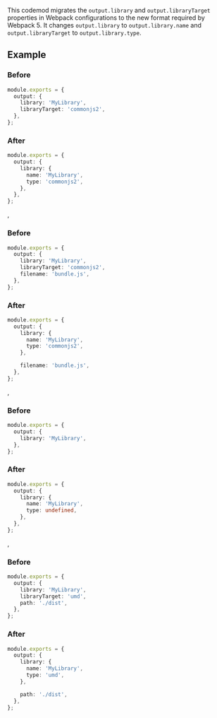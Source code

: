 This codemod migrates the `output.library` and `output.libraryTarget` properties in Webpack configurations to the new format required by Webpack 5. It changes `output.library` to `output.library.name` and `output.libraryTarget` to `output.library.type`.

## Example

### Before

```ts
module.exports = {
  output: {
    library: 'MyLibrary',
    libraryTarget: 'commonjs2',
  },
};
```

### After

```ts
module.exports = {
  output: {
    library: {
      name: 'MyLibrary',
      type: 'commonjs2',
    },
  },
};
```
,

### Before

```ts
module.exports = {
  output: {
    library: 'MyLibrary',
    libraryTarget: 'commonjs2',
    filename: 'bundle.js',
  },
};
```

### After

```ts
module.exports = {
  output: {
    library: {
      name: 'MyLibrary',
      type: 'commonjs2',
    },

    filename: 'bundle.js',
  },
};
```
,

### Before

```ts
module.exports = {
  output: {
    library: 'MyLibrary',
  },
};
```

### After

```ts
module.exports = {
  output: {
    library: {
      name: 'MyLibrary',
      type: undefined,
    },
  },
};
```
,

### Before

```ts
module.exports = {
  output: {
    library: 'MyLibrary',
    libraryTarget: 'umd',
    path: './dist',
  },
};
```

### After

```ts
module.exports = {
  output: {
    library: {
      name: 'MyLibrary',
      type: 'umd',
    },

    path: './dist',
  },
};
```

